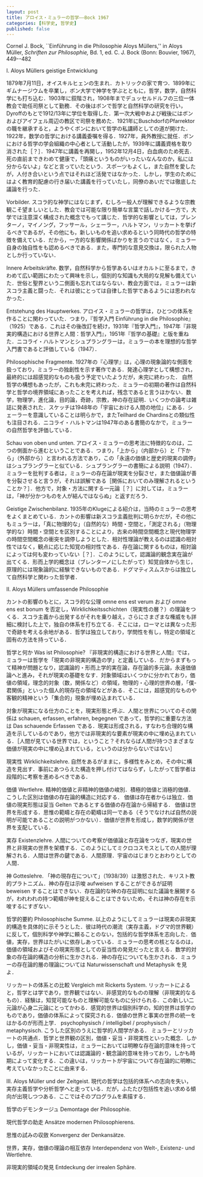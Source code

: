 ```yaml
---
layout: post
title: アロイス・ミュラーの哲学——Bock 1967
categories: [科学史, 哲学史]
published: false
---
```


Cornel J. Bock, ``Einführung in die Philosophie Aloys Müllers,'' in Aloys Müller, _Schriften zur Philosophie,_ Bd. 1, ed. C. J. Bock (Bonn: Bouvier, 1967), 449--482

I. Aloys Müllers geistige Entwicklung

1879年7月11日，オイスキルヒェンの生まれ．カトリックの家で育つ．1899年にギムナージウムを卒業し，ボン大学で神学を学ぶとともに，哲学，数学，自然科学にも打ち込む．1903年に叙階され，1908年までデュッセルドルフの三位一体教会で助任司祭として勤務．その後はボンで哲学と自然科学の研究を行い，Dyroffのもとで1912/13年に学位を取得した．第一次大戦中および戦後にはボンおよびアイフェル周辺の教区で司祭を務めた．1921年にBuschdorfのPfarrektorの職を継承すると，ようやくボンにおいて哲学の私講師としての道が開けた．1922年，数学の哲学における講義委嘱を得る．1927年，員外教授に就任．ボンにおける哲学の学会組織の中心者として活動したが，1939年に講義資格を取り消された［？］．1947年に講義を再開し，1952年12月4日，白血病のため死去．死の直前まできわめて健康で，「頭痛というものがいったいなんなのか，私には分からないよ」などと言っていたという．スポーツもよくし，また自然を愛したが，人付き合いという点ではそれほど活発ではなかった．しかし，学生のためにはよく教育的配慮の行き届いた講義を行っていたし，同僚のあいだでは徹底した議論を行った．

Vorbilder.
スコラ的な神学にはなじまず，むしろ一般人が理解できるような宗教観こそ望ましいとした．教会では可能な限り簡単な言葉で話しかける一方で，大学では注意深く構成された概念でもって講じた．哲学的な影響としては，ブレンターノ，マイノング，フッサール，シェーラー，ハルトマン，リッカートを挙げるべきであるが，その他にも，新しいものを追い求めるという同時代の哲学の特徴を備えている．だから，一方的な影響関係ばかりを言うのではなく，ミュラー自身の独自性をも認めるべきである．また，専門的な意見交換は，限られた人物としか行っていない．

Innere Arbeitskräfte.
数学，自然科学から哲学あるいはオカルトに至るまで，きわめて広い範囲にわたって興味を示し，個別的な知識も大局的な見解も備えていた．世俗と聖界という二側面も忘れてはならない．教会方面では，ミュラーは新スコラ主義と闘った．それは彼にとっては自律した哲学であるようには思われなかった．

Entstehung des Hauptwerkes.
アロイス・ミュラーの哲学は，ひとつの体系を作ることに関わっていた．つまり，『哲学入門 Einführung in die Philosophie』（1925）である．これはその後改訂を続け，1931年『哲学入門』，1947年『非現実的構造における世界と人間：哲学入門』，1951年『哲学の基礎』と版を重ねた．ニコライ・ハルトマンとシュプラングラーは，ミュラーの本を理想的な哲学入門書であると評価している（1947）．

Philosophische Fragmente.
1927年の『心理学』は，心理の現象論的な側面を扱っており，ミュラーの独創性を示す著作である．発達心理学として構想され，最終的には超感覚的なものも扱う予定でいたようだが，未完に終わった．
自然哲学の構想もあったが，これも未完に終わった．ミュラーの初期の著作は自然科学と哲学の境界領域にあったことを考えれば，残念であると言うほかない．数学，物理学，進化論，目的論，奇跡，宗教，神の存在証明．いくつかの論考は雑誌に発表された．スケッチは1948年の「宇宙における人間の地位」にある．シェーラーを意識していることは明らかで，またTeilhard de Chardinsとの類似性も注目される．ニコライ・ハルトマンは1947年のある書簡のなかで，ミュラーの自然哲学を評価している．

Schau von oben und unten.
アロイス・ミュラーの思考法に特徴的なのは，二つの側面から進むということである．つまり，「上から」（内部から）と「下から」（外部から）と言われる方法であり，この「永遠の価値と歴史的現実の調停」はシュプラングラーと似ている．シュプラングラーの書簡による説明（1947）．ミュラーを批判する者は，ミュラーの存在論が現実を分裂させ，また価値論が善を分裂させると言うが，それは誤解である［関係においてのみ理解されるということか？］．他方で，対象・方法に関する一元論［？］に対しては，ミュラーは，「神が分かつものを人が結んではならぬ」と返すだろう．

Geistige Zwischenbilanz.
1935年のKlugeによる紹介は，当時のミュラーの思考をよくまとめている．カントの影響は新スコラ主義批判に明らかだが，その他にもミュラーは，「真に物理的な」（自然的な）時間・空間と，「測定される」（物理学的な）時間・空間とを区別することにより，古来の時間空間概念と現代物理学の時間空間概念の衝突を調停しようとした．相対性理論が教えるのは認識の相対性ではなく，観点に応じた知覚の相対性である．存在論に関するものは，相対論によっては何も変わっていない［？］．このようにして，認識論的観念実在論が出てくる．形而上学的概念は（ブレンターノにしたがって）知覚自体から生じ，原理的には現象論的に経験できないものである．ドグマティスムスからは独立して自然科学と関わった哲学者．

II. Aloys Müllers umfassende Philosophie

カントの影響のもとに，スコラ的な公理 omne ens est verum および omne ens est bonum を否定し，Wirklichkeitsschichten（現実性の層？）の理論をつくる．スコラ主義から出発するがそれを乗り越え，さらにさまざまな権威をも詳細に検討した上で，独自の体系を打ち立てる．そこには，ローマとは異なった形で奇跡を考える余地がある．哲学は独立しており，学問性を有し，特定の領域と固有の方法を持っている．

哲学と何か Was ist Philosophie?
『非現実的構造における世界と人間』では，ミュラーは哲学を「現実の非現実的構造の学」と定義している．だからまずもって精神が問題となり，認識論的・形而上学的実在論，存在論的多元論，永遠価値論へと進み，それが現実の基礎をなす．対象領域はいくつかに分かれており，価値の領域，理念的対象（数，関係など）の領域，物理的・心理的世界の層，「僕-君関係」といった個人的現存在の領域などがある．そこには，超感覚的なものや客観的精神という「集合的」現象が埋め込まれている．

対象が現実になる仕方のことを，現実形態と呼ぶ．人間と世界についてのその関係は schauen, erfassen, erfahren, begegnen であって，哲学的に重要な方法は Das schauende Erfassen である．現実は形成される，すなわち合理的な構造を示しているのであり，他方では非現実的な要素が現実の中に埋め込まれている．［人間が見ている世界では，ということ？それならば人間が持つさまざまな価値が現実の中に埋め込まれている，というのは分からないではない］

現実性 Wirklichkeitslehre.
自然をあるがままに，多様性をみとめ，その中に構造を見出す．事前にあつらえた構造を押し付けてはならず，したがって哲学者は段階的に考察を進めるべきである．

価値 Wertlehre.
精神的価値と非精神的価値の峻別．積極的価値と消極的価値．こうした区別は価値の存在論的構造に対応する．
価値は存在者からは独立．価値の現実形態は妥当 Gelten であるとする価値の存在論から帰結する．
価値は世界を形成する．思惟の範疇と存在の範疇は同一である（そうでなければ自然の説明が可能であることの説明がつかない）．価値が世界を形成し，数学的関係が世界を支配している．

実存 Existenzlehre.
人間についての考察が価値論と存在論をつなぎ，現実の世界と非現実の世界を架橋する．このようにしてミクロコスモスとしての人間が理解される．人間は世界の鍵である．人間原理．宇宙のはじまりとおわりとしての人間．

神 Gotteslehre.
「神の現存在について」（1938/39）は激怒された．キリスト教的プラトニズム．神の存在は示唆 aufweisen することができるが証明 beweisen することはできない．存在論的な神の存在証明に似た議論を展開するが，われわれの持つ範疇が神を捉えることはできないため，それは神の存在を示唆するにすぎない．

哲学的要約 Philosophische Summe.
以上のようにしてミュラーは現実の非現実的構造を具体的に示そうとした．彼は時代の潮流（実存主義，ドグマ的世界観）に反して，個別科学や神学に頼ることのない，包括的な哲学体系を志向した．価値，実存，世界はたがいに依存しあっている．ミュラーの思考の核となるのは，価値の領域およびその現実形態としての妥当性の発見だったと言える．数学的対象の存在論的構造の分析に生かされる．神の存在についても生かされる．ミュラーの存在論的層の理論については Naturwissenschaft und Metaphysik を見よ．

リッカートの体系との比較 Vergleich mit Rickerts System.
リッカートによると，哲学とは学であり，世界観ではない．非感覚的なものの理解（非現実的なるもの）．経験は，知覚可能なものと理解可能なものに分けられる．この新しい二元論が心身二元論にとってかわる．感覚的世界は個別科学の，知的世界は哲学のものであり，価値の体系によって探究される．価値の世界と事実の世界の統一をはかるのが形而上学．
psychophysisch / intelligibel / prophysisch / metaphysisch. こうした区別のうえに哲学的人間学がある．
ミュラーとリッカートの共通点．哲学と世界観の区別，価値・妥当・非現実性といった概念．しかし，価値・妥当・非現実性は，ミュラーにおいては明瞭な存在論的意味を持っているが，リッカートにおいては認識論的・観念論的意味を持っており，しかも時期によって変化する．この違いは，リッカートが宇宙について存在論的に明瞭に考えていなかったことに由来する．

III. Aloys Müller und der Zeitgeist.
現代の哲学は包括的体系への志向を失い，実存主義哲学や分析哲学へと走っている．だが，ふたたび包括性を追い求める傾向が出現しつつある．ここではそのプログラムを素描する．

哲学のデモンタージュ Demontage der Philosophie.

現代哲学の助走 Ansätze modernen Philosophierens.

思惟の試みの収斂 Konvergenz der Denkansätze.

世界，実存，価値の理論の相互依存 Interdependenz von Welt-, Existenz- und Wertlehre.

非現実的領域の発見 Entdeckung der irrealen Sphäre.
